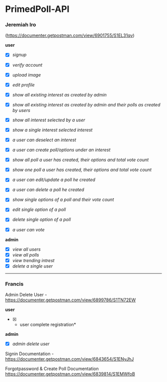 # PrimedPoll-API

### Jeremiah Iro
(https://documenter.getpostman.com/view/6901755/S1EL31qv)

**user**
- [x] *signup*
- [x] *verify account*
- [x] *upload image*
- [x] *edit profile*


- [x] *show all existing interest as created by admin*
- [x] *show all existing interest as created by admin and their polls as created by users*
- [x] *show all interest selected by a user*
- [x] *show a single interest selected interest*
- [x] *a user can deselect an interest*

- [x] *a user can create poll/options under an interest*
- [x] *show all poll a user has created, their options and total vote count*
- [x] *show one poll a user has created, their options and total vote count*
- [x] *a user can edit/update a poll he created*
- [x] *a user can delete a poll he created*

- [x] *show single options of a poll and their vote count*
- [x] *edit single option of a poll*
- [x] *delete single option of a poll*

- [x] *a user can vote*


**admin**
- [x] *view all users*
- [x] *view all polls*
- [x] *view trending intrest*
- [x] *delete a single user*

---

### Francis

Admin Delete User - https://documenter.getpostman.com/view/6899786/S1TN72EW

**user**
- [x] * user complete registration*

**admin**
- [x] *admin delete user*


Signin Documentation - https://documenter.getpostman.com/view/6843654/S1ENyJhJ


Forgotpassword & Create Poll Documentation https://documenter.getpostman.com/view/6839814/S1EMWfoB
